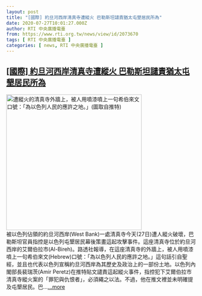 ```yaml
---
layout: post
title: "[國際] 約旦河西岸清真寺遭縱火 巴勒斯坦譴責猶太屯墾居民所為"
date: 2020-07-27T10:01:27.000Z
author: RTI 中央廣播電臺
from: https://www.rti.org.tw/news/view/id/2073670
tags: [ RTI 中央廣播電臺 ]
categories: [ news, RTI 中央廣播電臺 ]
---
```

<!--1595844087000-->
[[國際] 約旦河西岸清真寺遭縱火 巴勒斯坦譴責猶太屯墾居民所為](https://www.rti.org.tw/news/view/id/2073670)
------

<div>
<img src="https://static.rti.org.tw/assets/thumbnails/2020/07/27/c31283cc7be39a356c30ef56f5ce2fe4.jpg" width="360" alt="遭縱火的清真寺外牆上，被人用噴漆噴上一句希伯來文口號：「為以色列人民的應許之地。」(圖取自推特)" title="遭縱火的清真寺外牆上，被人用噴漆噴上一句希伯來文口號：「為以色列人民的應許之地。」(圖取自推特)"><br>被以色列佔領的約旦河西岸(West Bank)一處清真寺今天(27日)遭人縱火破壞，巴勒斯坦官員指控是以色列屯墾居民幕後策畫這起攻擊事件。這座清真寺位於約旦河西岸的艾爾伯拉市(Al-Bireh)。路透社報導，在這座清真寺的外牆上，被人用噴漆噴上一句希伯來文(Hebrew)口號：「為以色列人民的應許之地。」這句話引自聖經，並且也代表以色列宣稱約旦河西岸為其歷史及政治上的一部份土地。以色列內閣部長裴瑞茨(Amir Peretz)在推特貼文譴責這起縱火事件，指控犯下艾爾伯拉市清真寺縱火案的「罪犯與仇恨者」，必須繩之以法。不過，他在推文裡並未明確提及屯墾居民。巴...<a target="_blank" href="https://www.rti.org.tw/news/view/id/2073670">...more</a>
</div>
